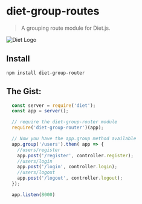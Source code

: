 # diet-group-routes
> A grouping route module for Diet.js.

![Diet Logo](http://i.imgur.com/Dasjkkp.png)

## Install
```
npm install diet-group-router
```

## The Gist:


```javascript
  const server = require('diet');
  const app = server();

  // require the diet-group-router module
  require('diet-group-router')(app);

  // Now you have the app.group method available
  app.group('/users').then( app => {
    //users/register
    app.post('/register', controller.register);
    //users/login
    app.post('/login', controller.login);
    //users/logout
    app.post('/logout', controller.logout);
  });

  app.listen(8000)
```
